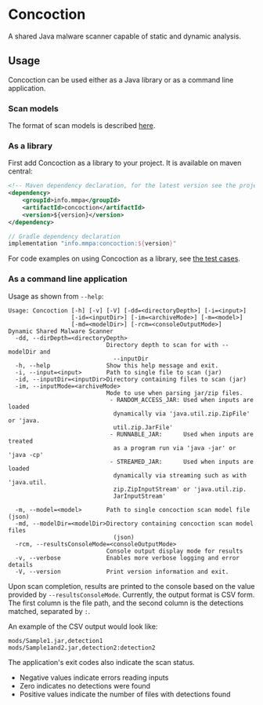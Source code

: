 # Concoction

A shared Java malware scanner capable of static and dynamic analysis.

## Usage

Concoction can be used either as a Java library or as a command line application.

### Scan models

The format of scan models is described [here](docs/ModelFormat.md).

### As a library

First add Concoction as a library to your project. It is available on maven central:
```xml
<!-- Maven dependency declaration, for the latest version see the project releases page -->
<dependency>
    <groupId>info.mmpa</groupId>
    <artifactId>concoction</artifactId>
    <version>${version}</version>
</dependency>
```
```groovy
// Gradle dependency declaration
implementation "info.mmpa:concoction:${version}"
```

For code examples on using Concoction as a library, see [the test cases](concoction-lib/src/test/java/info/mmpa/concoction).

### As a command line application

Usage as shown from `--help`:
```shell
Usage: Concoction [-h] [-v] [-V] [-dd=<directoryDepth>] [-i=<input>]
                  [-id=<inputDir>] [-im=<archiveMode>] [-m=<model>]
                  [-md=<modelDir>] [-rcm=<consoleOutputMode>]
Dynamic Shared Malware Scanner
  -dd, --dirDepth=<directoryDepth>
                            Directory depth to scan for with --modelDir and
                              --inputDir
  -h, --help                Show this help message and exit.
  -i, --input=<input>       Path to single file to scan (jar)
  -id, --inputDir=<inputDir>Directory containing files to scan (jar)
  -im, --inputMode=<archiveMode>
                            Mode to use when parsing jar/zip files.
                             - RANDOM_ACCESS_JAR: Used when inputs are loaded
                              dynamically via 'java.util.zip.ZipFile' or 'java.
                              util.zip.JarFile'
                             - RUNNABLE_JAR:      Used when inputs are treated
                              as a program run via 'java -jar' or 'java -cp'
                             - STREAMED_JAR:      Used when inputs are loaded
                              dynamically via streaming such as with 'java.util.
                              zip.ZipInputStream' or 'java.util.zip.
                              JarInputStream'

  -m, --model=<model>       Path to single concoction scan model file (json)
  -md, --modelDir=<modelDir>Directory containing concoction scan model files
                              (json)
  -rcm, --resultsConsoleMode=<consoleOutputMode>
                            Console output display mode for results
  -v, --verbose             Enables more verbose logging and error details
  -V, --version             Print version information and exit.
```

Upon scan completion, results are printed to the console based on the value provided by `--resultsConsoleMode`.
Currently, the output format is CSV form. The first column is the file path, and the second column is the 
detections matched, separated by `:`.

An example of the CSV output would look like:
```csv
mods/Sample1.jar,detection1
mods/Sample1and2.jar,detection2:detection2
```

The application's exit codes also indicate the scan status.

- Negative values indicate errors reading inputs
- Zero indicates no detections were found
- Positive values indicate the number of files with detections found